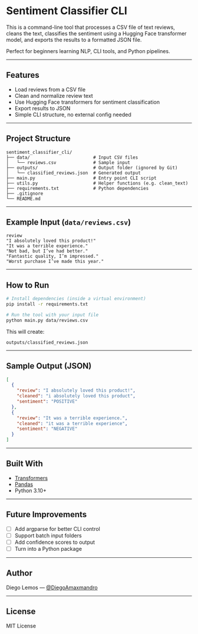 # Sentiment Classifier CLI

This is a command-line tool that processes a CSV file of text reviews, cleans the text, classifies the sentiment using a Hugging Face transformer model, and exports the results to a formatted JSON file.

Perfect for beginners learning NLP, CLI tools, and Python pipelines.

---

## Features

- Load reviews from a CSV file
- Clean and normalize review text
- Use Hugging Face transformers for sentiment classification
- Export results to JSON
- Simple CLI structure, no external config needed

---

## Project Structure

```
sentiment_classifier_cli/
├── data/                        # Input CSV files
│   └── reviews.csv              # Sample input
├── outputs/                     # Output folder (ignored by Git)
│   └── classified_reviews.json  # Generated output
├── main.py                      # Entry point CLI script
├── utils.py                     # Helper functions (e.g. clean_text)
├── requirements.txt             # Python dependencies
├── .gitignore
└── README.md
```

---

## Example Input (`data/reviews.csv`)

```csv
review
"I absolutely loved this product!"
"It was a terrible experience."
"Not bad, but I’ve had better."
"Fantastic quality, I’m impressed."
"Worst purchase I’ve made this year."
```

---

## How to Run

```bash
# Install dependencies (inside a virtual environment)
pip install -r requirements.txt

# Run the tool with your input file
python main.py data/reviews.csv
```

This will create:

```
outputs/classified_reviews.json
```

---

## Sample Output (JSON)

```json
[
  {
    "review": "I absolutely loved this product!",
    "cleaned": "i absolutely loved this product",
    "sentiment": "POSITIVE"
  },
  {
    "review": "It was a terrible experience.",
    "cleaned": "it was a terrible experience",
    "sentiment": "NEGATIVE"
  }
]
```

---

## Built With

- [Transformers](https://huggingface.co/transformers/)
- [Pandas](https://pandas.pydata.org/)
- Python 3.10+

---

## Future Improvements

- [ ] Add argparse for better CLI control
- [ ] Support batch input folders
- [ ] Add confidence scores to output
- [ ] Turn into a Python package

---

## Author

Diego Lemos — [@DiegoAmaxmandro](https://github.com/diegoamaxmandro)

---

## License

MIT License
